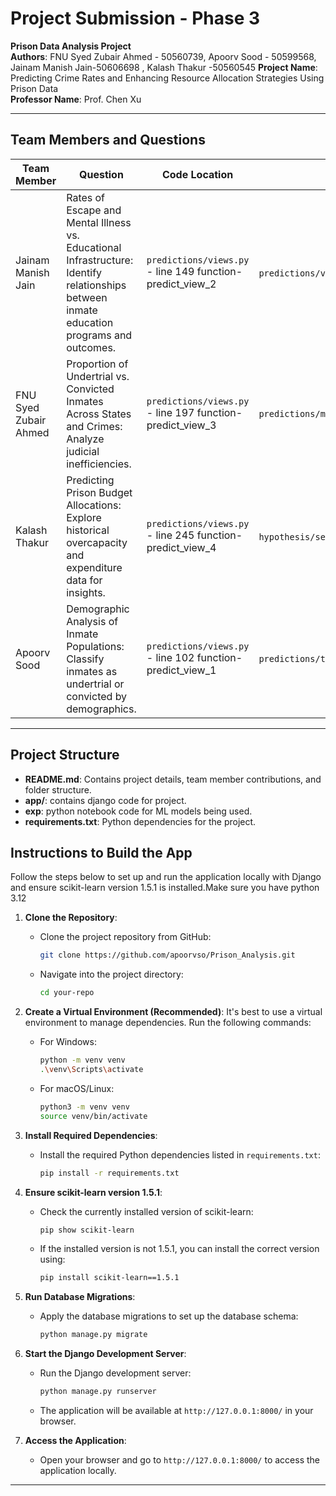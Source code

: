 # Project Submission - Phase 3

**Prison Data Analysis Project**  
**Authors**: FNU Syed Zubair Ahmed - 50560739, Apoorv Sood - 50599568, Jainam Manish Jain-50606698 , Kalash Thakur -50560545 
**Project Name**: Predicting Crime Rates and Enhancing Resource Allocation Strategies Using Prison Data  
**Professor Name**: Prof. Chen Xu  

---

## Team Members and Questions 

| Team Member           | Question                                                                                                     | Code Location                       | Report Location                   |
|-----------------------|-------------------------------------------------------------------------------------------------------------|-------------------------------------|-------------------------------------|
| Jainam Manish Jain     | Rates of Escape and Mental Illness vs. Educational Infrastructure: Identify relationships between inmate education programs and outcomes. | `predictions/views.py` - line 149 function-predict_view_2 | `predictions/views.py` (lines 50–100) |
|  FNU Syed Zubair Ahmed         | Proportion of Undertrial vs. Convicted Inmates Across States and Crimes: Analyze judicial inefficiencies.    | `predictions/views.py` - line 197 function-predict_view_3 | `predictions/models/random_forest_model.pkl` |
| Kalash Thakur | Predicting Prison Budget Allocations: Explore historical overcapacity and expenditure data for insights.    | `predictions/views.py` - line 245 function-predict_view_4 | `hypothesis/settings.py` (lines 250–300) |
| Apoorv Sood            | Demographic Analysis of Inmate Populations: Classify inmates as undertrial or convicted by demographics.     | `predictions/views.py` - line 102 function-predict_view_1 | `predictions/templates/predict.html` |

---

## Project Structure
- **README.md**: Contains project details, team member contributions, and folder structure.
- **app/**: contains django code for project.
- **exp**: python notebook code for ML models being used.
- **requirements.txt**: Python dependencies for the project.

## Instructions to Build the App

Follow the steps below to set up and run the application locally with Django and ensure scikit-learn version 1.5.1 is installed.Make sure you have python 3.12

1. **Clone the Repository**:
   - Clone the project repository from GitHub:
     ```bash
     git clone https://github.com/apoorvso/Prison_Analysis.git
     ```
   - Navigate into the project directory:
     ```bash
     cd your-repo
     ```

2. **Create a Virtual Environment (Recommended)**:
   It's best to use a virtual environment to manage dependencies. Run the following commands:
   - For Windows:
     ```bash
     python -m venv venv
     .\venv\Scripts\activate
     ```
   - For macOS/Linux:
     ```bash
     python3 -m venv venv
     source venv/bin/activate
     ```

3. **Install Required Dependencies**:
   - Install the required Python dependencies listed in `requirements.txt`:
     ```bash
     pip install -r requirements.txt
     ```

4. **Ensure scikit-learn version 1.5.1**:
   - Check the currently installed version of scikit-learn:
     ```bash
     pip show scikit-learn
     ```
   - If the installed version is not 1.5.1, you can install the correct version using:
     ```bash
     pip install scikit-learn==1.5.1
     ```

5. **Run Database Migrations**:
   - Apply the database migrations to set up the database schema:
     ```bash
     python manage.py migrate
     ```

6. **Start the Django Development Server**:
   - Run the Django development server:
     ```bash
     python manage.py runserver
     ```
   - The application will be available at `http://127.0.0.1:8000/` in your browser.

7. **Access the Application**:
   - Open your browser and go to `http://127.0.0.1:8000/` to access the application locally.

---
